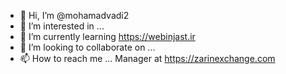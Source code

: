 - 👋 Hi, I’m @mohamadvadi2
- 👀 I’m interested in ...
- 🌱 I’m currently learning https://webinjast.ir
- 💞️ I’m looking to collaborate on ...
- 📫 How to reach me ...
Manager at https://zarinexchange.com
<!---
mohamadvadi2/mohamadvadi2 is a ✨ special ✨ repository because its `README.md` (this file) appears on your GitHub profile.
You can click the Preview link to take a look at your changes.
--->
